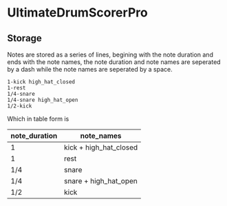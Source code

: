 # UltimateDrumScorerPro


## Storage
Notes are stored as a series of lines, begining with the note duration and ends with the note names, the note duration and note names are seperated by a dash while the note names are seperated by a space.

```
1-kick high_hat_closed
1-rest
1/4-snare
1/4-snare high_hat_open
1/2-kick
```


Which in table form is

note_duration | note_names
--------------|----------
1             | kick + high_hat_closed
1             | rest
1/4           | snare
1/4           | snare + high_hat_open
1/2           | kick






